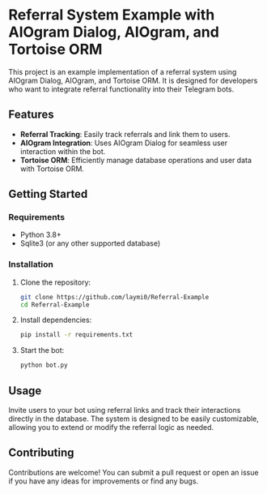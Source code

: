# Referral System Example with AIOgram Dialog, AIOgram, and Tortoise ORM

This project is an example implementation of a referral system using AIOgram Dialog, AIOgram, and Tortoise ORM. It is designed for developers who want to integrate referral functionality into their Telegram bots.

## Features

- **Referral Tracking**: Easily track referrals and link them to users.
- **AIOgram Integration**: Uses AIOgram Dialog for seamless user interaction within the bot.
- **Tortoise ORM**: Efficiently manage database operations and user data with Tortoise ORM.

## Getting Started

### Requirements

- Python 3.8+
- Sqlite3 (or any other supported database)

### Installation

1. Clone the repository:
    ```bash
    git clone https://github.com/laymi0/Referral-Example
    cd Referral-Example
    ```

2. Install dependencies:
    ```bash
    pip install -r requirements.txt
    ```

3. Start the bot:
    ```bash
    python bot.py
    ```

## Usage

Invite users to your bot using referral links and track their interactions directly in the database. The system is designed to be easily customizable, allowing you to extend or modify the referral logic as needed.

## Contributing

Contributions are welcome! You can submit a pull request or open an issue if you have any ideas for improvements or find any bugs.
